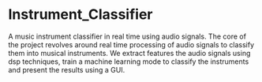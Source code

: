 # Instrument_Classifier
A music instrument classifier in real time using audio signals. 
The core of the project revolves around real time processing of audio signals to classify them into musical instruments. We extract features the audio signals using dsp techniques, train a machine learning mode to classify the instruments and present the results using a GUI.
